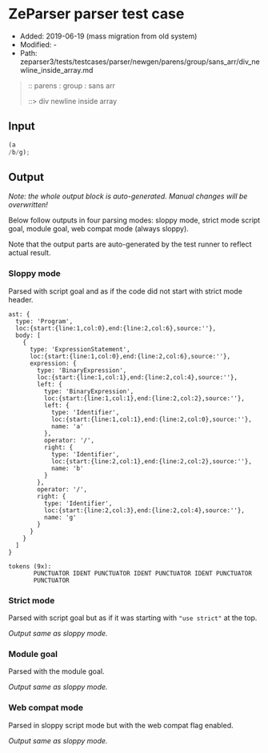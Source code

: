# ZeParser parser test case

- Added: 2019-06-19 (mass migration from old system)
- Modified: -
- Path: zeparser3/tests/testcases/parser/newgen/parens/group/sans_arr/div_newline_inside_array.md

> :: parens : group : sans arr
>
> ::> div newline inside array

## Input

`````js
(a 
/b/g);
`````

## Output

_Note: the whole output block is auto-generated. Manual changes will be overwritten!_

Below follow outputs in four parsing modes: sloppy mode, strict mode script goal, module goal, web compat mode (always sloppy).

Note that the output parts are auto-generated by the test runner to reflect actual result.

### Sloppy mode

Parsed with script goal and as if the code did not start with strict mode header.

`````
ast: {
  type: 'Program',
  loc:{start:{line:1,col:0},end:{line:2,col:6},source:''},
  body: [
    {
      type: 'ExpressionStatement',
      loc:{start:{line:1,col:0},end:{line:2,col:6},source:''},
      expression: {
        type: 'BinaryExpression',
        loc:{start:{line:1,col:1},end:{line:2,col:4},source:''},
        left: {
          type: 'BinaryExpression',
          loc:{start:{line:1,col:1},end:{line:2,col:2},source:''},
          left: {
            type: 'Identifier',
            loc:{start:{line:1,col:1},end:{line:2,col:0},source:''},
            name: 'a'
          },
          operator: '/',
          right: {
            type: 'Identifier',
            loc:{start:{line:2,col:1},end:{line:2,col:2},source:''},
            name: 'b'
          }
        },
        operator: '/',
        right: {
          type: 'Identifier',
          loc:{start:{line:2,col:3},end:{line:2,col:4},source:''},
          name: 'g'
        }
      }
    }
  ]
}

tokens (9x):
       PUNCTUATOR IDENT PUNCTUATOR IDENT PUNCTUATOR IDENT PUNCTUATOR
       PUNCTUATOR
`````

### Strict mode

Parsed with script goal but as if it was starting with `"use strict"` at the top.

_Output same as sloppy mode._

### Module goal

Parsed with the module goal.

_Output same as sloppy mode._

### Web compat mode

Parsed in sloppy script mode but with the web compat flag enabled.

_Output same as sloppy mode._
